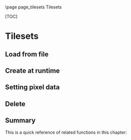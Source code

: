 \page page_tilesets Tilesets

[TOC]

# Tilesets

## Load from file

## Create at runtime

## Setting pixel data

## Delete

## Summary
This is a quick reference of related functions in this chapter:

